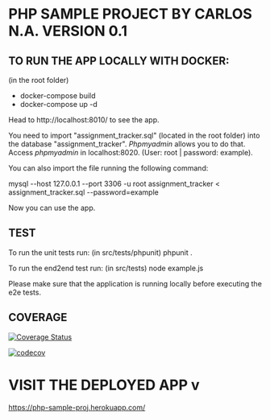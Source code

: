 # PHP SAMPLE PROJECT BY CARLOS N.A. VERSION 0.1


## TO RUN THE APP LOCALLY WITH DOCKER:

(in the root folder)
- docker-compose build
- docker-compose up -d 

Head to http://localhost:8010/ to see the app.

You need to import "assignment_tracker.sql" (located in the root folder) into the database "assignment_tracker".
*Phpmyadmin* allows you to do that. 
Access *phpmyadmin* in localhost:8020. (User: root | password: example).

You can also import the file running the following command: 

mysql --host 127.0.0.1 --port 3306 -u root assignment_tracker < assignment_tracker.sql --password=example 

Now you can use the app.

## TEST

To run the unit tests run: (in src/tests/phpunit) phpunit .

To run the end2end test run: (in src/tests) node example.js 

Please make sure that the application is running locally before executing the e2e tests.

## COVERAGE

[![Coverage Status](https://coveralls.io/repos/github/carnuare/phpProj/badge.svg?branch=main)](https://coveralls.io/github/carnuare/phpProj?branch=main)

[![codecov](https://codecov.io/gh/carnuare/phpProj/branch/main/graph/badge.svg?token=FHLE66T2CN)](https://codecov.io/gh/carnuare/phpProj)

# VISIT THE DEPLOYED APP v

https://php-sample-proj.herokuapp.com/


